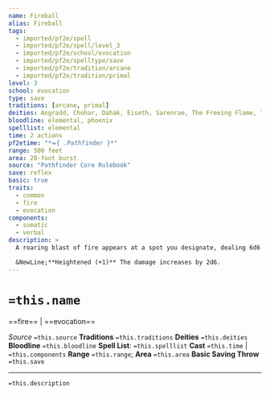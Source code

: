 ```yaml
---
name: Fireball
alias: Fireball
tags:
  - imported/pf2e/spell
  - imported/pf2e/spell/level_3
  - imported/pf2e/school/evocation
  - imported/pf2e/spelltype/save
  - imported/pf2e/tradition/arcane
  - imported/pf2e/tradition/primal
level: 3
school: evocation
type: save
traditions: [arcane, primal]
deities: Angradd, Chohar, Dahak, Eiseth, Sarenrae, The Freeing Flame, The Prismatic Ray, Walkena
bloodline: elemental, phoenix
spelllist: elemental
time: 2 actions
pf2etime: "*⬺{ .Pathfinder }*"
range: 500 feet
area: 20-foot burst
source: "Pathfinder Core Rulebook"
save: reflex
basic: true
traits:
  - common
  - fire
  - evocation
components:
  - somatic
  - verbal
description: >
  A roaring blast of fire appears at a spot you designate, dealing 6d6 fire damage.

  &NewLine;**Heightened (+1)** The damage increases by 2d6.
---
```

# `=this.name`
==fire== | ==evocation==

*Source* `=this.source`
**Traditions** `=this.traditions`
**Deities** `=this.deities`
**Bloodline** `=this.bloodline`
**Spell List**: `=this.spelllist`
**Cast** `=this.time` | `=this.components`
**Range** `=this.range`; **Area** `=this.area`
**Basic Saving Throw** `=this.save`

***
`=this.description`
